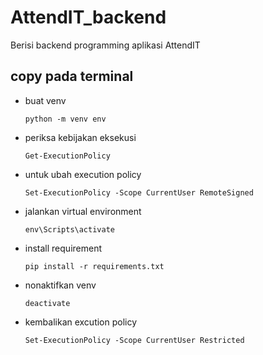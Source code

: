 # AttendIT_backend
Berisi backend programming aplikasi AttendIT


## copy pada terminal

- buat venv

    `python -m venv env`

- periksa kebijakan eksekusi

    `Get-ExecutionPolicy`
    
- untuk ubah execution policy

    `Set-ExecutionPolicy -Scope CurrentUser RemoteSigned`

- jalankan virtual environment

    `env\Scripts\activate`

- install requirement

    `pip install -r requirements.txt`

- nonaktifkan venv

    `deactivate`

- kembalikan excution policy

    `Set-ExecutionPolicy -Scope CurrentUser Restricted`